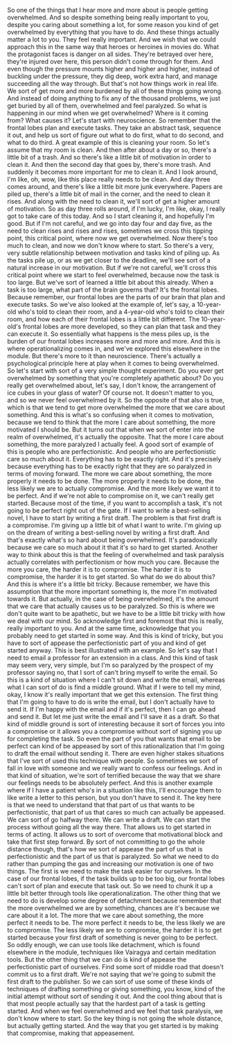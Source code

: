  So one of the things that I hear more and more about is people getting overwhelmed. And so despite something being really important to you, despite you caring about something a lot, for some reason you kind of get overwhelmed by everything that you have to do. And these things actually matter a lot to you. They feel really important. And we wish that we could approach this in the same way that heroes or heroines in movies do. What the protagonist faces is danger on all sides. They're betrayed over here, they're injured over here, this person didn't come through for them. And even though the pressure mounts higher and higher and higher, instead of buckling under the pressure, they dig deep, work extra hard, and manage succeeding all the way through. But that's not how things work in real life. We sort of get more and more burdened by all of these things going wrong. And instead of doing anything to fix any of the thousand problems, we just get buried by all of them, overwhelmed and feel paralyzed. So what is happening in our mind when we get overwhelmed? Where is it coming from? What causes it? Let's start with neuroscience. So remember that the frontal lobes plan and execute tasks. They take an abstract task, sequence it out, and help us sort of figure out what to do first, what to do second, and what to do third. A great example of this is cleaning your room. So let's assume that my room is clean. And then after about a day or so, there's a little bit of a trash. And so there's like a little bit of motivation in order to clean it. And then the second day that goes by, there's more trash. And suddenly it becomes more important for me to clean it. And I look around, I'm like, oh, wow, like this place really needs to be clean. And day three comes around, and there's like a little bit more junk everywhere. Papers are piled up, there's a little bit of mail in the corner, and the need to clean it rises. And along with the need to clean it, we'll sort of get a higher amount of motivation. So as day three rolls around, if I'm lucky, I'm like, okay, I really got to take care of this today. And so I start cleaning it, and hopefully I'm good. But if I'm not careful, and we go into day four and day five, as the need to clean rises and rises and rises, sometimes we cross this tipping point, this critical point, where now we get overwhelmed. Now there's too much to clean, and now we don't know where to start. So there's a very, very subtle relationship between motivation and tasks kind of piling up. As the tasks pile up, or as we get closer to the deadline, we'll see sort of a natural increase in our motivation. But if we're not careful, we'll cross this critical point where we start to feel overwhelmed, because now the task is too large. But we've sort of learned a little bit about this already. When a task is too large, what part of the brain governs that? It's the frontal lobes. Because remember, our frontal lobes are the parts of our brain that plan and execute tasks. So we've also looked at the example of, let's say, a 10-year-old who's told to clean their room, and a 4-year-old who's told to clean their room, and how each of their frontal lobes is a little bit different. The 10-year-old's frontal lobes are more developed, so they can plan that task and they can execute it. So essentially what happens is the mess piles up, is the burden of our frontal lobes increases more and more and more. And this is where operationalizing comes in, and we've explored this elsewhere in the module. But there's more to it than neuroscience. There's actually a psychological principle here at play when it comes to being overwhelmed. So let's start with sort of a very simple thought experiment. Do you ever get overwhelmed by something that you're completely apathetic about? Do you really get overwhelmed about, let's say, I don't know, the arrangement of ice cubes in your glass of water? Of course not. It doesn't matter to you, and so we never feel overwhelmed by it. So the opposite of that also is true, which is that we tend to get more overwhelmed the more that we care about something. And this is what's so confusing when it comes to motivation, because we tend to think that the more I care about something, the more motivated I should be. But it turns out that when we sort of enter into the realm of overwhelmed, it's actually the opposite. That the more I care about something, the more paralyzed I actually feel. A good sort of example of this is people who are perfectionistic. And people who are perfectionistic care so much about it. Everything has to be exactly right. And it's precisely because everything has to be exactly right that they are so paralyzed in terms of moving forward. The more we care about something, the more properly it needs to be done. The more properly it needs to be done, the less likely we are to actually compromise. And the more likely we want it to be perfect. And if we're not able to compromise on it, we can't really get started. Because most of the time, if you want to accomplish a task, it's not going to be perfect right out of the gate. If I want to write a best-selling novel, I have to start by writing a first draft. The problem is that first draft is a compromise. I'm giving up a little bit of what I want to write. I'm giving up on the dream of writing a best-selling novel by writing a first draft. And that's exactly what's so hard about being overwhelmed. It's paradoxically because we care so much about it that it's so hard to get started. Another way to think about this is that the feeling of overwhelmed and task paralysis actually correlates with perfectionism or how much you care. Because the more you care, the harder it is to compromise. The harder it is to compromise, the harder it is to get started. So what do we do about this? And this is where it's a little bit tricky. Because remember, we have this assumption that the more important something is, the more I'm motivated towards it. But actually, in the case of being overwhelmed, it's the amount that we care that actually causes us to be paralyzed. So this is where we don't quite want to be apathetic, but we have to be a little bit tricky with how we deal with our mind. So acknowledge first and foremost that this is really, really important to you. And at the same time, acknowledge that you probably need to get started in some way. And this is kind of tricky, but you have to sort of appease the perfectionistic part of you and kind of get started anyway. This is best illustrated with an example. So let's say that I need to email a professor for an extension in a class. And this kind of task may seem very, very simple, but I'm so paralyzed by the prospect of my professor saying no, that I sort of can't bring myself to write the email. So this is a kind of situation where I can't sit down and write the email, whereas what I can sort of do is find a middle ground. What if I were to tell my mind, okay, I know it's really important that we get this extension. The first thing that I'm going to have to do is write the email, but I don't actually have to send it. If I'm happy with the email and if it's perfect, then I can go ahead and send it. But let me just write the email and I'll save it as a draft. So that kind of middle ground is sort of interesting because it sort of forces you into a compromise or it allows you a compromise without sort of signing you up for completing the task. So even the part of you that wants that email to be perfect can kind of be appeased by sort of this rationalization that I'm going to draft the email without sending it. There are even higher stakes situations that I've sort of used this technique with people. So sometimes we sort of fall in love with someone and we really want to confess our feelings. And in that kind of situation, we're sort of terrified because the way that we share our feelings needs to be absolutely perfect. And this is another example where if I have a patient who's in a situation like this, I'll encourage them to like write a letter to this person, but you don't have to send it. The key here is that we need to understand that that part of us that wants to be perfectionistic, that part of us that cares so much can actually be appeased. We can sort of go halfway there. We can write a draft. We can start the process without going all the way there. That allows us to get started in terms of acting. It allows us to sort of overcome that motivational block and take that first step forward. By sort of not committing to go the whole distance though, that's how we sort of appease the part of us that is perfectionistic and the part of us that is paralyzed. So what we need to do rather than pumping the gas and increasing our motivation is one of two things. The first is we need to make the task easier for ourselves. In the case of our frontal lobes, if the task builds up to be too big, our frontal lobes can't sort of plan and execute that task out. So we need to chunk it up a little bit better through tools like operationalization. The other thing that we need to do is develop some degree of detachment because remember that the more overwhelmed we are by something, chances are it's because we care about it a lot. The more that we care about something, the more perfect it needs to be. The more perfect it needs to be, the less likely we are to compromise. The less likely we are to compromise, the harder it is to get started because your first draft of something is never going to be perfect. So oddly enough, we can use tools like detachment, which is found elsewhere in the module, techniques like Vairagya and certain meditation tools. But the other thing that we can do is kind of appease the perfectionistic part of ourselves. Find some sort of middle road that doesn't commit us to a first draft. We're not saying that we're going to submit the first draft to the publisher. So we can sort of use some of these kinds of techniques of drafting something or giving something, you know, kind of the initial attempt without sort of sending it out. And the cool thing about that is that most people actually say that the hardest part of a task is getting started. And when we feel overwhelmed and we feel that task paralysis, we don't know where to start. So the key thing is not going the whole distance, but actually getting started. And the way that you get started is by making that compromise, making that appeasement.